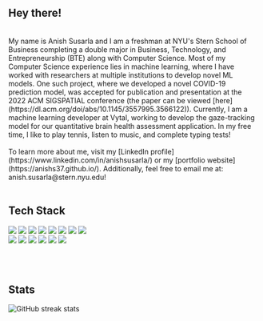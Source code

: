 ## Hey there! 

<br>
My name is Anish Susarla and I am a freshman at NYU's Stern School of Business completing a double major in Business, Technology, and Entrepreneurship (BTE) along with Computer Science. Most of my Computer Science experience lies in machine learning, where I have worked with researchers at multiple institutions to develop novel ML models. One such project, where we developed a novel COVID-19 prediction model, was accepted for publication and presentation at the 2022 ACM SIGSPATIAL conference (the paper can be viewed [here](https://dl.acm.org/doi/abs/10.1145/3557995.3566122)). Currently, I am a machine learning developer at Vytal, working to develop the gaze-tracking model for our quantitative brain health assessment application. In my free time, I like to play tennis, listen to music, and complete typing tests!
<br><br>
To learn more about me, visit my [LinkedIn profile](https://www.linkedin.com/in/anishsusarla/) or my [portfolio website](https://anishs37.github.io/). Additionally, feel free to email me at: anish.susarla@stern.nyu.edu!
<br><br>

## Tech Stack

<div><img src="https://img.shields.io/badge/python-3670A0?style=for-the-badge&logo=python&logoColor=ffdd54"/> <img src="https://img.shields.io/badge/java-%23ED8B00.svg?style=for-the-badge&logo=openjdk&logoColor=white"/> <img src="https://img.shields.io/badge/javascript-%23323330.svg?style=for-the-badge&logo=javascript&logoColor=%23F7DF1E"/> <img src="https://img.shields.io/badge/r-%23276DC3.svg?style=for-the-badge&logo=r&logoColor=white"/> <img src="https://img.shields.io/badge/c++-%2300599C.svg?style=for-the-badge&logo=c%2B%2B&logoColor=white"/> <img src="https://img.shields.io/badge/html5-%23E34F26.svg?style=for-the-badge&logo=html5&logoColor=white"/> <img src="https://img.shields.io/badge/css3-%231572B6.svg?style=for-the-badge&logo=css3&logoColor=white"/> <img src="https://img.shields.io/badge/latex-%23008080.svg?style=for-the-badge&logo=latex&logoColor=white"/></div>

<div><img src="https://img.shields.io/badge/mysql-%2300f.svg?style=for-the-badge&logo=mysql&logoColor=white"/> <img src="https://img.shields.io/badge/Anaconda-%2344A833.svg?style=for-the-badge&logo=anaconda&logoColor=white"/> <img src="https://img.shields.io/badge/node.js-6DA55F?style=for-the-badge&logo=node.js&logoColor=white"/> <img src="https://img.shields.io/badge/opencv-%23white.svg?style=for-the-badge&logo=opencv&logoColor=white"/> <img src="https://img.shields.io/badge/react-%2320232a.svg?style=for-the-badge&logo=react&logoColor=%2361DAFB"/> <img src="https://img.shields.io/badge/WordPress-%23117AC9.svg?style=for-the-badge&logo=WordPress&logoColor=white"/></div>

<br><br>
## Stats
![GitHub streak stats](https://github-readme-streak-stats.herokuapp.com/?user=anishs37)


